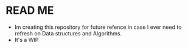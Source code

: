 # READ ME
- Im creating this repository for future refence in case I ever need to refresh on Data structures and Algorithms.
- It's a WIP
